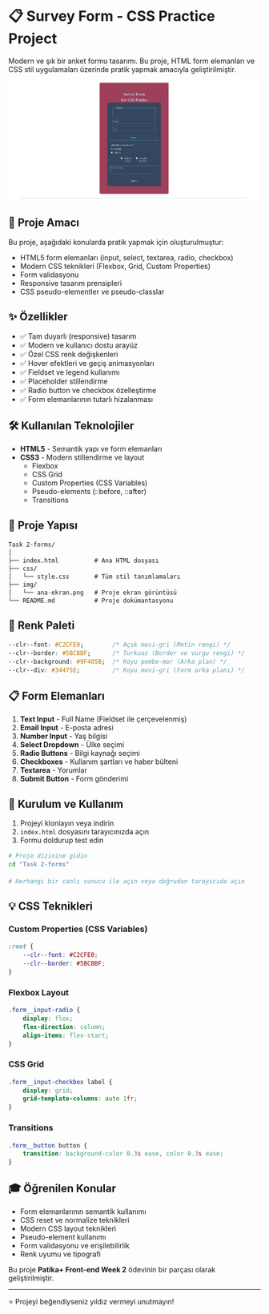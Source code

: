# 📋 Survey Form - CSS Practice Project

Modern ve şık bir anket formu tasarımı. Bu proje, HTML form elemanları ve CSS stil uygulamaları üzerinde pratik yapmak amacıyla geliştirilmiştir.

![Survey Form Preview](./Img/form-ana-ekran.png)

## 🎯 Proje Amacı

Bu proje, aşağıdaki konularda pratik yapmak için oluşturulmuştur:
- HTML5 form elemanları (input, select, textarea, radio, checkbox)
- Modern CSS teknikleri (Flexbox, Grid, Custom Properties)
- Form validasyonu
- Responsive tasarım prensipleri
- CSS pseudo-elementler ve pseudo-classlar

## ✨ Özellikler

- ✅ Tam duyarlı (responsive) tasarım
- ✅ Modern ve kullanıcı dostu arayüz
- ✅ Özel CSS renk değişkenleri
- ✅ Hover efektleri ve geçiş animasyonları
- ✅ Fieldset ve legend kullanımı
- ✅ Placeholder stillendirme
- ✅ Radio button ve checkbox özelleştirme
- ✅ Form elemanlarının tutarlı hizalanması

## 🛠️ Kullanılan Teknolojiler

- **HTML5** - Semantik yapı ve form elemanları
- **CSS3** - Modern stillendirme ve layout
  - Flexbox
  - CSS Grid
  - Custom Properties (CSS Variables)
  - Pseudo-elements (::before, ::after)
  - Transitions

## 📁 Proje Yapısı

```
Task 2-forms/
│
├── index.html          # Ana HTML dosyası
├── css/
│   └── style.css       # Tüm stil tanımlamaları
├── img/
│   └── ana-ekran.png   # Proje ekran görüntüsü
└── README.md           # Proje dokümantasyonu
```

## 🎨 Renk Paleti

```css
--clr--font: #C2CFE0;        /* Açık mavi-gri (Metin rengi) */
--clr--border: #5BCBBF;      /* Turkuaz (Border ve vurgu rengi) */
--clr--background: #9F405B;  /* Koyu pembe-mor (Arka plan) */
--clr--div: #34475E;         /* Koyu mavi-gri (Form arka planı) */
```

## 📋 Form Elemanları

1. **Text Input** - Full Name (Fieldset ile çerçevelenmiş)
2. **Email Input** - E-posta adresi
3. **Number Input** - Yaş bilgisi
4. **Select Dropdown** - Ülke seçimi
5. **Radio Buttons** - Bilgi kaynağı seçimi
6. **Checkboxes** - Kullanım şartları ve haber bülteni
7. **Textarea** - Yorumlar
8. **Submit Button** - Form gönderimi

## 🚀 Kurulum ve Kullanım

1. Projeyi klonlayın veya indirin
2. `index.html` dosyasını tarayıcınızda açın
3. Formu doldurup test edin

```bash
# Proje dizinine gidin
cd "Task 2-forms"

# Herhangi bir canlı sunucu ile açın veya doğrudan tarayıcıda açın
```

## 💡 CSS Teknikleri

### Custom Properties (CSS Variables)
```css
:root {
    --clr--font: #C2CFE0;
    --clr--border: #5BCBBF;
}
```

### Flexbox Layout
```css
.form__input-radio {
    display: flex;
    flex-direction: column;
    align-items: flex-start;
}
```

### CSS Grid
```css
.form__input-checkbox label {
    display: grid;
    grid-template-columns: auto 1fr;
}
```

### Transitions
```css
.form__button button {
    transition: background-color 0.3s ease, color 0.3s ease;
}
```


## 🎓 Öğrenilen Konular

- Form elemanlarının semantik kullanımı
- CSS reset ve normalize teknikleri
- Modern CSS layout teknikleri
- Pseudo-element kullanımı
- Form validasyonu ve erişilebilirlik
- Renk uyumu ve tipografi


Bu proje **Patika+ Front-end Week 2** ödevinin bir parçası olarak geliştirilmiştir.

---

⭐ Projeyi beğendiyseniz yıldız vermeyi unutmayın!
